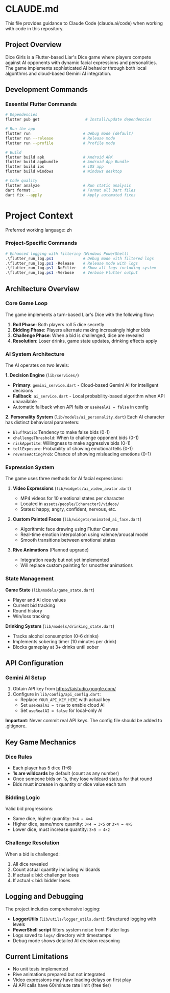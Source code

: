 # CLAUDE.md

This file provides guidance to Claude Code (claude.ai/code) when working with code in this repository.

## Project Overview

Dice Girls is a Flutter-based Liar's Dice game where players compete against AI opponents with dynamic facial expressions and personalities. The game implements sophisticated AI behavior through both local algorithms and cloud-based Gemini AI integration.

## Development Commands

### Essential Flutter Commands
```bash
# Dependencies
flutter pub get                    # Install/update dependencies

# Run the app
flutter run                       # Debug mode (default)
flutter run --release             # Release mode
flutter run --profile             # Profile mode

# Build
flutter build apk                 # Android APK
flutter build appbundle           # Android App Bundle  
flutter build ios                 # iOS app
flutter build windows             # Windows desktop

# Code quality
flutter analyze                   # Run static analysis
dart format .                     # Format all Dart files
dart fix --apply                  # Apply automated fixes
```
# Project Context
Preferred working language: zh

### Project-Specific Commands
```powershell
# Enhanced logging with filtering (Windows PowerShell)
.\flutter_run_log.ps1             # Debug mode with filtered logs
.\flutter_run_log.ps1 -Release    # Release mode with logs
.\flutter_run_log.ps1 -NoFilter   # Show all logs including system
.\flutter_run_log.ps1 -Verbose    # Verbose Flutter output
```

## Architecture Overview

### Core Game Loop
The game implements a turn-based Liar's Dice with the following flow:
1. **Roll Phase**: Both players roll 5 dice secretly
2. **Bidding Phase**: Players alternate making increasingly higher bids
3. **Challenge Phase**: When a bid is challenged, dice are revealed
4. **Resolution**: Loser drinks, game state updates, drinking effects apply

### AI System Architecture

The AI operates on two levels:

**1. Decision Engine** (`lib/services/`)
- **Primary**: `gemini_service.dart` - Cloud-based Gemini AI for intelligent decisions
- **Fallback**: `ai_service.dart` - Local probability-based algorithm when API unavailable
- Automatic fallback when API fails or `useRealAI = false` in config

**2. Personality System** (`lib/models/ai_personality.dart`)
Each AI character has distinct behavioral parameters:
- `bluffRatio`: Tendency to make false bids (0-1)
- `challengeThreshold`: When to challenge opponent bids (0-1)  
- `riskAppetite`: Willingness to make aggressive bids (0-1)
- `tellExposure`: Probability of showing emotional tells (0-1)
- `reverseActingProb`: Chance of showing misleading emotions (0-1)

### Expression System

The game uses three methods for AI facial expressions:

1. **Video Expressions** (`lib/widgets/ai_video_avatar.dart`)
   - MP4 videos for 10 emotional states per character
   - Located in `assets/people/[character]/videos/`
   - States: happy, angry, confident, nervous, etc.

2. **Custom Painted Faces** (`lib/widgets/animated_ai_face.dart`)
   - Algorithmic face drawing using Flutter Canvas
   - Real-time emotion interpolation using valence/arousal model
   - Smooth transitions between emotional states

3. **Rive Animations** (Planned upgrade)
   - Integration ready but not yet implemented
   - Will replace custom painting for smoother animations

### State Management

**Game State** (`lib/models/game_state.dart`)
- Player and AI dice values
- Current bid tracking
- Round history
- Win/loss tracking

**Drinking System** (`lib/models/drinking_state.dart`)
- Tracks alcohol consumption (0-6 drinks)
- Implements sobering timer (10 minutes per drink)
- Blocks gameplay at 3+ drinks until sober

## API Configuration

### Gemini AI Setup
1. Obtain API key from https://aistudio.google.com/
2. Configure in `lib/config/api_config.dart`:
   - Replace `YOUR_API_KEY_HERE` with actual key
   - Set `useRealAI = true` to enable cloud AI
   - Set `useRealAI = false` for local-only AI

**Important**: Never commit real API keys. The config file should be added to .gitignore.

## Key Game Mechanics

### Dice Rules
- Each player has 5 dice (1-6)
- **1s are wildcards** by default (count as any number)
- Once someone bids on 1s, they lose wildcard status for that round
- Bids must increase in quantity or dice value each turn

### Bidding Logic
Valid bid progressions:
- Same dice, higher quantity: `3×4 → 4×4`
- Higher dice, same/more quantity: `3×4 → 3×5` or `3×4 → 4×5`  
- Lower dice, must increase quantity: `3×5 → 4×2`

### Challenge Resolution
When a bid is challenged:
1. All dice revealed
2. Count actual quantity including wildcards
3. If actual ≥ bid: challenger loses
4. If actual < bid: bidder loses

## Logging and Debugging

The project includes comprehensive logging:
- **LoggerUtils** (`lib/utils/logger_utils.dart`): Structured logging with levels
- **PowerShell script** filters system noise from Flutter logs
- Logs saved to `logs/` directory with timestamps
- Debug mode shows detailed AI decision reasoning

## Current Limitations

- No unit tests implemented
- Rive animations prepared but not integrated
- Video expressions may have loading delays on first play
- AI API calls have 60/minute rate limit (free tier)